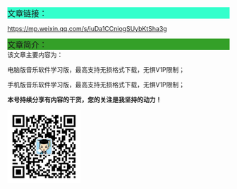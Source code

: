 <div style="background-color:#33ffcc;font-size:18px">文章链接：</div>



<a href="https://mp.weixin.qq.com/s/iuDa1CCniogSUybKtSha3g" target="_blank" >https://mp.weixin.qq.com/s/iuDa1CCniogSUybKtSha3g</a>



<div style="background-color:RGB(52,160,40);font-size:18px">文章简介：</div>
该文章主要内容为：

电脑版音乐软件学习版，最高支持无损格式下载，无惧V1P限制；

手机版音乐软件学习版，最高支持无损格式下载，无惧V1P限制；



**本号持续分享有内容的干货，您的关注是我坚持的动力！**

<img src="./../../../_assets/clip_image002.jpg" style="width:33%;" />